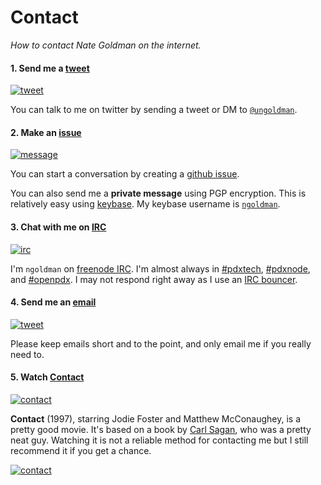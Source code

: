 # Contact

*How to contact Nate Goldman on the internet.*

#### 1. Send me a [tweet][tweet-url]

[![tweet][tweet-img]][tweet-url]

You can talk to me on twitter by sending a tweet or DM to [`@ungoldman`](http://twitter.com/ungoldman).

[tweet-img]: http://img.shields.io/badge/send-tweet-brightgreen.svg?style=flat-square
[tweet-url]: https://twitter.com/intent/tweet?text=@ungoldman%20

#### 2. Make an [issue][message-url]

[![message][message-img]][message-url]

You can start a conversation by creating a [github issue][message-url].

You can also send me a **private message** using PGP encryption. This is relatively easy using [keybase](https://keybase.io/). My keybase username is [`ngoldman`](https://keybase.io/ngoldman).

[message-img]: http://img.shields.io/badge/create-issue-green.svg?style=flat-square
[message-url]: https://github.com/ngoldman/contact/issues/new

#### 3. Chat with me on [IRC][irc-url]

[![irc][irc-img]][irc-url]

I'm `ngoldman` on [freenode IRC](https://freenode.net/). I'm almost always in [#pdxtech](http://webchat.freenode.net/?channels=pdxtech), [#pdxnode](http://webchat.freenode.net/?channels=pdxnode), and [#openpdx](http://webchat.freenode.net/?channels=openpdx). I may not respond right away as I use an [IRC bouncer](http://en.wikipedia.org/wiki/BNC_(software)).

[irc-img]: http://img.shields.io/badge/join-freenode-yellowgreen.svg?style=flat-square
[irc-url]: http://webchat.freenode.net/?channels=pdxtech

#### 4. Send me an [email][email-url]

[![tweet][email-img]][email-url]

Please keep emails short and to the point, and only email me if you really need to.

[email-img]: http://img.shields.io/badge/compose-email-red.svg?style=flat-square
[email-url]: mailto:ungoldman@gmail.com

#### 5. Watch [Contact][contact-url]

[![contact][contact-img]][contact-url]

**Contact** (1997), starring Jodie Foster and Matthew McConaughey, is a pretty good movie. It's based on a book by [Carl Sagan](http://en.wikipedia.org/wiki/Carl_Sagan), who was a pretty neat guy. Watching it is not a reliable method for contacting me but I still recommend it if you get a chance.

[![contact][contact-poster]][contact-imdb]

[contact-img]: http://img.shields.io/badge/watch-contact-blue.svg?style=flat-square
[contact-url]: https://www.youtube.com/watch?v=d9C2cF3KvP8
[contact-poster]: http://ia.media-imdb.com/images/M/MV5BMjEyMDQxMTMxMF5BMl5BanBnXkFtZTcwNTU0ODcyMg@@._V1_SX640_SY720_.jpg
[contact-imdb]: http://www.imdb.com/title/tt0118884/
